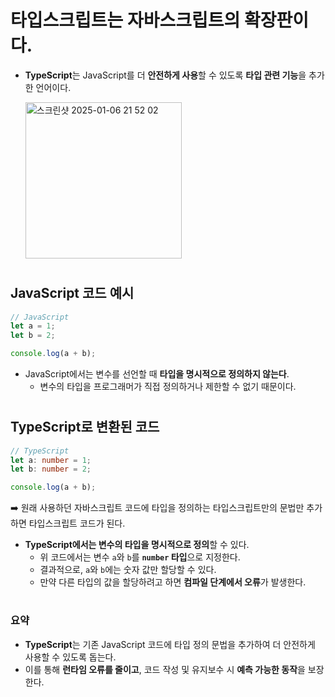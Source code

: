 # 타입스크립트는 자바스크립트의 확장판이다.

- **TypeScript**는 JavaScript를 더 **안전하게 사용**할 수 있도록 **타입 관련 기능**을 추가한 언어이다.

  <img width="250" alt="스크린샷 2025-01-06 21 52 02" src="https://github.com/user-attachments/assets/6288deed-39b3-4b44-aff4-40c4e940f065" />

# 

## JavaScript 코드 예시
```javascript
// JavaScript
let a = 1;
let b = 2;

console.log(a + b);
```

- JavaScript에서는 변수를 선언할 때 **타입을 명시적으로 정의하지 않는다**.
  - 변수의 타입을 프로그래머가 직접 정의하거나 제한할 수 없기 때문이다.

# 

## TypeScript로 변환된 코드
```typescript
// TypeScript
let a: number = 1;
let b: number = 2;

console.log(a + b);
```
➡️ 원래 사용하던 자바스크립트 코드에 타입을 정의하는 타입스크립트만의 문법만 추가하면 타입스크립트 코드가 된다.

- **TypeScript에서는 변수의 타입을 명시적으로 정의**할 수 있다.
  - 위 코드에서는 변수 `a`와 `b`를 **`number` 타입**으로 지정한다.
  - 결과적으로, `a`와 `b`에는 숫자 값만 할당할 수 있다.
  - 만약 다른 타입의 값을 할당하려고 하면 **컴파일 단계에서 오류**가 발생한다.

# 

### 요약
- **TypeScript**는 기존 JavaScript 코드에 타입 정의 문법을 추가하여 더 안전하게 사용할 수 있도록 돕는다.
- 이를 통해 **런타임 오류를 줄이고**, 코드 작성 및 유지보수 시 **예측 가능한 동작**을 보장한다.
